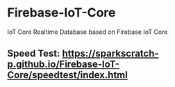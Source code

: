 # Firebase-IoT-Core
IoT Core Realtime Database based on Firebase IoT Core

## Speed Test: https://sparkscratch-p.github.io/Firebase-IoT-Core/speedtest/index.html
